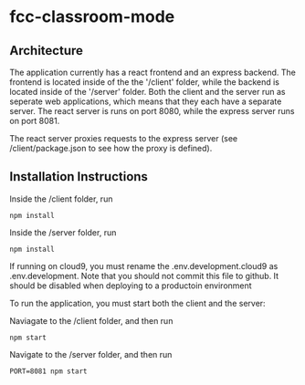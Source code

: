 # fcc-classroom-mode

## Architecture 

The application currently has a react frontend and an express backend.  The frontend is located inside of the the '/client' folder, while the backend is located inside of the '/server' folder.   Both the client and the server run as seperate web applications, which means that they each have a separate server. The react server is runs on port 8080, while the express server runs on port 8081. 

The react server proxies requests to the express server (see /client/package.json to see how the proxy is defined). 

## Installation Instructions

Inside the /client folder, run 

```
npm install
```


Inside the /server folder, run 

```
npm install
```

If running on cloud9, you must rename the .env.development.cloud9 as .env.development.  Note that you should not commit this file to github.  It should be disabled when deploying to a productoin environment 


To run the application, you must start both the client and the server: 

Naviagate to the /client folder, and then run

```
npm start
```

Navigate to the /server folder, and then run

```
PORT=8081 npm start
```


